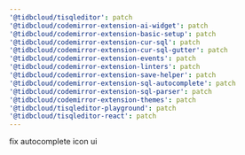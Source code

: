 ```yaml
---
'@tidbcloud/tisqleditor': patch
'@tidbcloud/codemirror-extension-ai-widget': patch
'@tidbcloud/codemirror-extension-basic-setup': patch
'@tidbcloud/codemirror-extension-cur-sql': patch
'@tidbcloud/codemirror-extension-cur-sql-gutter': patch
'@tidbcloud/codemirror-extension-events': patch
'@tidbcloud/codemirror-extension-linters': patch
'@tidbcloud/codemirror-extension-save-helper': patch
'@tidbcloud/codemirror-extension-sql-autocomplete': patch
'@tidbcloud/codemirror-extension-sql-parser': patch
'@tidbcloud/codemirror-extension-themes': patch
'@tidbcloud/tisqleditor-playground': patch
'@tidbcloud/tisqleditor-react': patch
---
```


fix autocomplete icon ui
